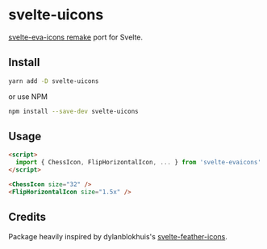 # svelte-uicons

[svelte-eva-icons remake](https://github.com/dylanblokhuis/svelte-eva-icons/blob/master/build.js) port for Svelte. 


## Install

```bash
yarn add -D svelte-uicons
```

or use NPM

```bash
npm install --save-dev svelte-uicons
```

## Usage

```html
<script>
  import { ChessIcon, FlipHorizontalIcon, ... } from 'svelte-evaicons'
</script>

<ChessIcon size="32" />
<FlipHorizontalIcon size="1.5x" />
```

## Credits
Package heavily inspired by dylanblokhuis's [svelte-feather-icons](https://github.com/dylanblokhuis/svelte-feather-icons).